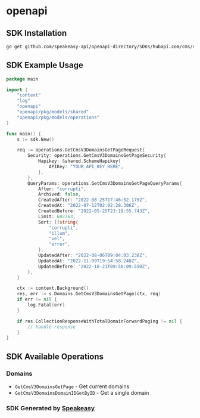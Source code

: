 # openapi

<!-- Start SDK Installation -->
## SDK Installation

```bash
go get github.com/speakeasy-api/openapi-directory/SDKs/hubapi.com/cms/v3/go
```
<!-- End SDK Installation -->

## SDK Example Usage
<!-- Start SDK Example Usage -->
```go
package main

import (
    "context"
    "log"
    "openapi"
    "openapi/pkg/models/shared"
    "openapi/pkg/models/operations"
)

func main() {
    s := sdk.New()

    req := operations.GetCmsV3DomainsGetPageRequest{
        Security: operations.GetCmsV3DomainsGetPageSecurity{
            Hapikey: &shared.SchemeHapikey{
                APIKey: "YOUR_API_KEY_HERE",
            },
        },
        QueryParams: operations.GetCmsV3DomainsGetPageQueryParams{
            After: "corrupti",
            Archived: false,
            CreatedAfter: "2022-08-25T17:46:52.175Z",
            CreatedAt: "2022-07-12T02:02:28.306Z",
            CreatedBefore: "2022-05-25T23:19:55.743Z",
            Limit: 602763,
            Sort: []string{
                "corrupti",
                "illum",
                "vel",
                "error",
            },
            UpdatedAfter: "2022-08-06T09:04:03.238Z",
            UpdatedAt: "2022-11-09T19:54:58.240Z",
            UpdatedBefore: "2022-10-21T09:50:09.590Z",
        },
    }

    ctx := context.Background()
    res, err := s.Domains.GetCmsV3DomainsGetPage(ctx, req)
    if err != nil {
        log.Fatal(err)
    }

    if res.CollectionResponseWithTotalDomainForwardPaging != nil {
        // handle response
    }
}
```
<!-- End SDK Example Usage -->

<!-- Start SDK Available Operations -->
## SDK Available Operations


### Domains

* `GetCmsV3DomainsGetPage` - Get current domains
* `GetCmsV3DomainsDomainIDGetByID` - Get a single domain
<!-- End SDK Available Operations -->

### SDK Generated by [Speakeasy](https://docs.speakeasyapi.dev/docs/using-speakeasy/client-sdks)
